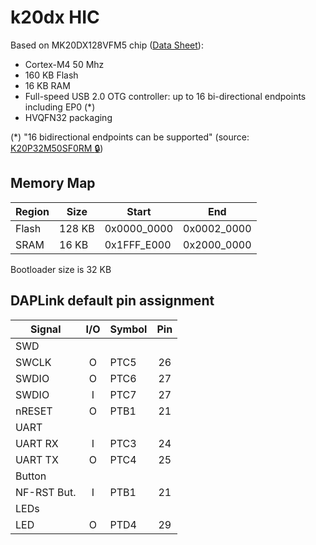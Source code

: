 # k20dx HIC

Based on MK20DX128VFM5 chip ([Data Sheet](https://www.nxp.com/docs/en/data-sheet/K20P32M50SF0.pdf)):
- Cortex-M4 50 Mhz
- 160 KB Flash
- 16 KB RAM
- Full-speed USB 2.0 OTG controller: up to 16 bi-directional endpoints including EP0 (*)
- HVQFN32 packaging

(*) "16 bidirectional endpoints can be supported" (source: [K20P32M50SF0RM :lock:](https://www.nxp.com/webapp/Download?colCode=K20P32M50SF0RM))

## Memory Map

| Region   |   Size | Start       | End         |
|----------|--------|-------------|-------------|
| Flash    | 128 KB | 0x0000_0000 | 0x0002_0000 |
| SRAM     |  16 KB | 0x1FFF_E000 | 0x2000_0000 |

Bootloader size is 32 KB

## DAPLink default pin assignment

| Signal      | I/O | Symbol  | Pin |
|-------------|:---:|---------|:---:|
| SWD         |
| SWCLK       |  O  | PTC5    |  26 |
| SWDIO       |  O  | PTC6    |  27 |
| SWDIO       |  I  | PTC7    |  27 |
| nRESET      |  O  | PTB1    |  21 |
| UART        |
| UART RX     |  I  | PTC3    |  24 |
| UART TX     |  O  | PTC4    |  25 |
| Button      |
| NF-RST But. |  I  | PTB1    |  21 |
| LEDs        |
| LED         |  O  | PTD4    |  29 |
